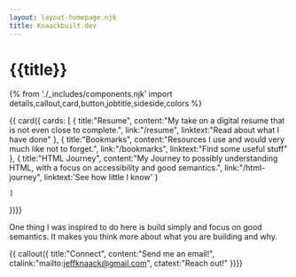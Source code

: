 ```yaml
---
layout: layout-homepage.njk
title: Knaackbuilt.dev
---
```

# {{title}}
{% from './_includes/components.njk' import details,callout,card,button,jobtitle,sideside,colors %}


{{ card({ 
    cards: [
        {
        title:"Resume",
        content:"My take on a digital resume that is not even close to complete.",
        link:"/resume",
        linktext:"Read about what I have done"
        },
        {
        title:"Bookmarks",
        content:"Resources I use and would very much like not to forget.",
        link:"/bookmarks",
        linktext:"Find some useful stuff"
        },
         {
        title:"HTML Journey",
        content:"My Journey to possibly understanding HTML, with a focus on accessibility and good semantics.",
        link:"/html-journey",
        linktext:'See how little I know'
        }
        
        
    ]
    
})}}

<p class="my-8 mx-4">One thing I was inspired to do here is build simply and focus on good semantics. It makes you think more about what you are building and why.</p>

{{ callout({ 
    title:"Connect",
    content:"Send me an email!",
    ctalink:"mailto:jeffknaack@gmail.com",
    ctatext:"Reach out!"
})}}

